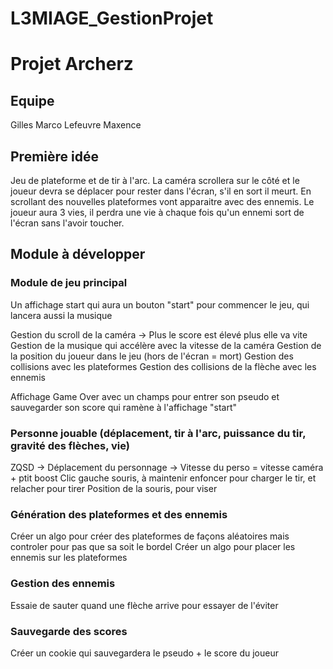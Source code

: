 # L3MIAGE_GestionProjet

# Projet Archerz

## Equipe
Gilles Marco
Lefeuvre Maxence

## Première idée

Jeu de plateforme et de tir à l'arc.
La caméra scrollera sur le côté et le joueur devra se déplacer pour rester dans l'écran, s'il en sort il meurt.
En scrollant des nouvelles plateformes vont apparaitre avec des ennemis.
Le joueur aura 3 vies, il perdra une vie à chaque fois qu'un ennemi sort de l'écran sans l'avoir toucher.

## Module à développer

### Module de jeu principal

Un affichage start qui aura un bouton "start" pour commencer le jeu, qui lancera aussi la musique

Gestion du scroll de la caméra -> Plus le score est élevé plus elle va vite
Gestion de la musique qui accélère avec la vitesse de la caméra
Gestion de la position du joueur dans le jeu (hors de l'écran = mort)
Gestion des collisions avec les plateformes
Gestion des collisions de la flèche avec les ennemis

Affichage Game Over avec un champs pour entrer son pseudo et sauvegarder son score qui ramène à l'affichage "start"


### Personne jouable (déplacement, tir à l'arc, puissance du tir, gravité des flèches, vie)
ZQSD -> Déplacement du personnage -> Vitesse du perso = vitesse caméra + ptit boost
Clic gauche souris, à maintenir enfoncer pour charger le tir, et relacher pour tirer
Position de la souris, pour viser

### Génération des plateformes et des ennemis

Créer un algo pour créer des plateformes de façons aléatoires mais controler pour pas que sa soit le bordel
Créer un algo pour placer les ennemis sur les plateformes

### Gestion des ennemis

Essaie de sauter quand une flèche arrive pour essayer de l'éviter

### Sauvegarde des scores

Créer un cookie qui sauvegardera le pseudo + le score du joueur
